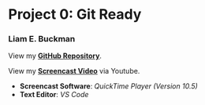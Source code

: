# Project 0: Git Ready

### Liam E. Buckman

View my [**GitHub Repository**](https://github.com/lebuckman?tab=repositories).

View my [**Screencast Video**](https://youtu.be/DTkJ2lXgsjY) via Youtube.  

* **Screencast Software**: _QuickTime Player (Version 10.5)_
* **Text Editor**: _VS Code_

